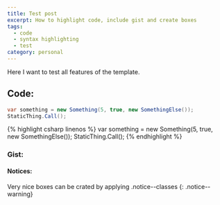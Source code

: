 ```yaml
---
title: Test post
excerpt: How to highlight code, include gist and create boxes
tags:
  - code
  - syntax highlighting
  - test
category: personal
---
```


Here I want to test all features of the template.

## Code:

```csharp
var something = new Something(5, true, new SomethingElse());
StaticThing.Call();
```

{% highlight csharp linenos %}
var something = new Something(5, true, new SomethingElse());
StaticThing.Call();
{% endhighlight %}

### Gist:

<script src="https://gist.github.com/vatioz/3c7e7c53ba885d46d726d3d7350c9b81.js"></script>

#### Notices:

Very nice boxes can be crated by applying .notice--classes
{: .notice--warning}